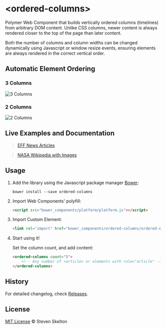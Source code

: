 &lt;ordered-columns&gt;
================

Polymer Web Component that builds vertically ordered columns (timelines) from arbitrary DOM content.
Unlike CSS columns, newer content is always rendered closer to the top of the page than later content.

Both the number of columns and column widths can be changed dynamically using Javascript or window resize events, ensuring elements are always rendered in the correct vertical order.

## Automatic Element Ordering

### 3 Columns

![3 Columns](https://raw.githubusercontent.com/stevenrskelton/ordered-columns/master/examples/3columns.png "3 Columns")

### 2 Columns

![2 Columns](https://raw.githubusercontent.com/stevenrskelton/ordered-columns/master/examples/2columns.png "2 Columns")

## Live Examples and Documentation

> [EFF News Articles](http://files.stevenskelton.ca/ordered-columns/examples/eff.html)

> [NASA Wikipedia with Images](http://files.stevenskelton.ca/ordered-columns/examples/nasa.html)

## Usage

1. Add the library using the Javascript package manager [Bower](http://bower.io/):

	```bower install --save ordered-columns```

2. Import Web Components' polyfill:

	```html
	<script src="bower_components/platform/platform.js"></script>
	```

3. Import Custom Element:

	```html
	<link rel="import" href="bower_components/ordered-columns/ordered-columns.html">
	```

4. Start using it!

	Set the column count, and add content:

	```html
	<ordered-columns count="5">
		<!-- Any number of <article> or elements with role="article" -->
	</ordered-columns>
	```

## History

For detailed changelog, check [Releases](https://github.com/stevenrskelton/ordered-columns/releases).

## License
[MIT License](http://opensource.org/licenses/MIT) © Steven Skelton
